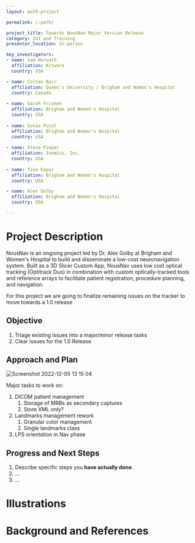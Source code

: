 ```yaml
---
layout: pw39-project

permalink: /:path/

project_title: Towards NousNav Major Version Release
category: IGT and Training
presenter_location: In-person

key_investigators:
- name: Sam Horvath
  affiliation: Kitware
  country: USA

- name: Colton Barr
  affiliation: Queen's University / Brigham and Women's Hospital
  country: Canada
  
- name: Sarah Frisken
  affiliation: Brigham and Women's Hospital
  country: USA
  
- name: Sonia Pujol
  affiliation: Brigham and Women's Hospital
  country: USA
  
- name: Steve Pieper
  affiliation: Isomics, Inc.
  country: USA
  
- name: Tina Kapur
  affiliation: Brigham and Women's Hospital
  country: USA

- name: Alex Golby
  affiliation: Brigham and Women's Hospital
  country: USA

---
```


# Project Description

<!-- Add a short paragraph describing the project. -->
NousNav is an ongoing project led by Dr. Alex Golby at Brigham and Women's Hospital to build and disseminate a low-cost neuronavigation system. Built as a 3D Slicer Custom App, NousNav uses low cost optical tracking (Optitrack Duo) in combination with custom optically-tracked tools and reference arrays to facilitate patient registration, procedure planning, and navigation.

For this project we are going to finalize remaining issues on the tracker to move towards a 1.0 release

## Objective

<!-- Describe here WHAT you would like to achieve (what you will have as end result). -->

1. Triage existing issues into a major/minor release tasks
1. Clear issues for the 1.0 Release

## Approach and Plan

<!-- Describe here HOW you would like to achieve the objectives stated above. -->
![Screenshot 2022-12-05 13 15 04](https://github.com/NA-MIC/ProjectWeek/assets/25040869/8f9fa3be-d527-4fc0-aedc-345852b385eb)

Major tasks to work on:

1. DICOM patient management
    1. Storage of MRBs as secondary captures
    1. Store XML only?
1. Landmarks management rework
    1. Granular color management
    1. Single landmarks class
1. LPS orientation in Nav phase

## Progress and Next Steps

<!-- Update this section as you make progress, describing of what you have ACTUALLY DONE.
     If there are specific steps that you could not complete then you can describe them here, too. -->

1. Describe specific steps you **have actually done**.
1. ...
1. ...

# Illustrations

<!-- Add pictures and links to videos that demonstrate what has been accomplished.
![Description of picture](Example2.jpg)
![Some more images](Example2.jpg)
-->

# Background and References

<!-- If you developed any software, include link to the source code repository.
     If possible, also add links to sample data, and to any relevant publications. -->

